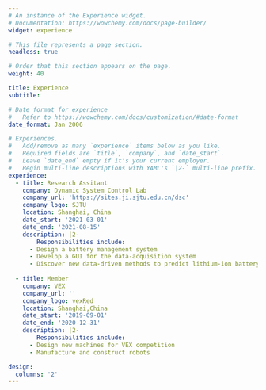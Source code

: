 ```yaml
---
# An instance of the Experience widget.
# Documentation: https://wowchemy.com/docs/page-builder/
widget: experience

# This file represents a page section.
headless: true

# Order that this section appears on the page.
weight: 40

title: Experience
subtitle:

# Date format for experience
#   Refer to https://wowchemy.com/docs/customization/#date-format
date_format: Jan 2006

# Experiences.
#   Add/remove as many `experience` items below as you like.
#   Required fields are `title`, `company`, and `date_start`.
#   Leave `date_end` empty if it's your current employer.
#   Begin multi-line descriptions with YAML's `|2-` multi-line prefix.
experience:
  - title: Research Assitant
    company: Dynamic System Control Lab
    company_url: 'https://sites.ji.sjtu.edu.cn/dsc'
    company_logo: SJTU
    location: Shanghai, China
    date_start: '2021-03-01'
    date_end: '2021-08-15'
    description: |2-
        Responsibilities include: 
      - Design a battery management system
      - Develop a GUI for the data-acquisition system
      - Discover new data-driven methods to predict lithium-ion battery's Remaining Useful Life.
        
  - title: Member
    company: VEX
    company_url: ''
    company_logo: vexRed
    location: Shanghai,China
    date_start: '2019-09-01'
    date_end: '2020-12-31'
    description: |2-
        Responsibilities include: 
      - Design new machines for VEX competition
      - Manufacture and construct robots

design:
  columns: '2'
---
```

